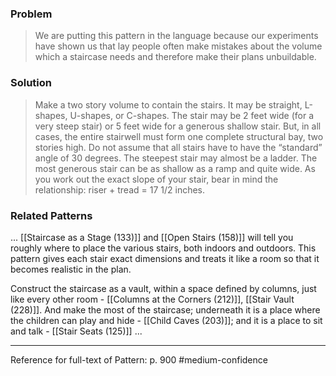 ### Problem
>We are putting this pattern in the language because our experiments have shown us that lay people often make mistakes about the volume which a staircase needs and therefore make their plans unbuildable.

### Solution
>Make a two story volume to contain the stairs. It may be straight, L-shapes, U-shapes, or C-shapes. The stair may be 2 feet wide (for a very steep stair) or 5 feet wide for a generous shallow stair. But, in all cases, the entire stairwell must form one complete structural bay, two stories high.
>Do not assume that all stairs have to have the “standard” angle of 30 degrees. The steepest stair may almost be a ladder. The most generous stair can be as shallow as a ramp and quite wide. As you work out the exact slope of your stair, bear in mind the relationship: riser + tread = 17 1/2 inches.

### Related Patterns
... [[Staircase as a Stage (133)]] and [[Open Stairs (158)]] will tell you roughly where to place the various stairs, both indoors and outdoors. This pattern gives each stair exact dimensions and treats it like a room so that it becomes realistic in the plan.

Construct the staircase as a vault, within a space defined by columns, just like every other room - [[Columns at the Corners (212)]], [[Stair Vault (228)]]. And make the most of the staircase; underneath it is a place where the children can play and hide - [[Child Caves (203)]]; and it is a place to sit and talk - [[Stair Seats (125)]] ...

---
Reference for full-text of Pattern: p. 900 #medium-confidence 